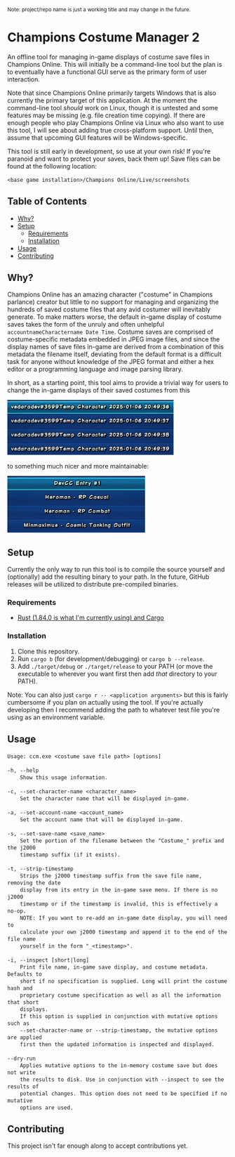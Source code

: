 <sub>Note: project/repo name is just a working title and may change in the future.</sub>
# Champions Costume Manager 2
An offline tool for managing in-game displays of costume save files in Champions
Online. This will initially be a command-line tool but the plan is to eventually
have a functional GUI serve as the primary form of user interaction.

Note that since Champions Online primarily targets Windows that is also
currently the primary target of this application. At the moment the command-line
tool _should_ work on Linux, though it is untested and some features may be
missing (e.g. file creation time copying). If there are enough people who play
Champions Online via Linux who also want to use this tool, I will see about
adding true cross-platform support. Until then, assume that upcoming GUI
features will be Windows-specific.

This tool is still early in development, so use at your own risk! If you're
paranoid and want to protect your saves, back them up! Save files can be found
at the following location:

```
<base game installation>/Champions Online/Live/screenshots
```

## Table of Contents
- [Why?](#why?)
- [Setup](#setup)
    - [Requirements](#requirements)
    - [Installation](#installation)
- [Usage](#usage)
- [Contributing](#contributing)

## Why?
Champions Online has an amazing character ("costume" in Champions parlance)
creator but little to no support for managing and organizing the hundreds of
saved costume files that any avid costumer will inevitably generate. To make
matters worse, the default in-game display of costume saves takes the form of
the unruly and often unhelpful `accountnameCharactername Date Time`. Costume
saves are comprised of costume-specific metadata embedded in JPEG image files,
and since the display names of save files in-game are derived from a combination
of this metadata the filename itself, deviating from the default format is a
difficult task for anyone without knowledge of the JPEG format and either a hex
editor or a programming language and image parsing library.

In short, as a starting point, this tool aims to provide a trivial way for users
to change the in-game displays of their saved costumes from this

![Champions Online in-game costume save list, before](./images/in-game-save-display-before.jpg)

to something much nicer and more maintainable:

![Champions Online in-game costume save list, after](./images/in-game-save-display-after.jpg)

## Setup
Currently the only way to run this tool is to compile the source yourself and
(optionally) add the resulting binary to your path. In the future, GitHub
releases will be utilized to distribute pre-compiled binaries.

### Requirements
- [Rust (1.84.0 is what I'm currently using) and Cargo](https://www.rust-lang.org/tools/install)

### Installation
1. Clone this repository.
2. Run `cargo b` (for development/debugging) or `cargo b --release`.
3. Add `./target/debug` or `./target/release` to your PATH (or move the
   executable to wherever you want first then add _that_ directory to your
   PATH).

Note: You can also just `cargo r -- <application arguments>` but this is fairly
cumbersome if you plan on actually using the tool. If you're actually developing
then I recommend adding the path to whatever test file you're using as an
environment variable.

## Usage
```
Usage: ccm.exe <costume save file path> [options]

-h, --help
    Show this usage information.

-c, --set-character-name <character_name>
    Set the character name that will be displayed in-game.

-a, --set-account-name <account_name>
    Set the account name that will be displayed in-game.

-s, --set-save-name <save_name>
    Set the portion of the filename between the "Costume_" prefix and the j2000
    timestamp suffix (if it exists).

-t, --strip-timestamp
    Strips the j2000 timestamp suffix from the save file name, removing the date
    display from its entry in the in-game save menu. If there is no j2000
    timestamp or if the timestamp is invalid, this is effectively a no-op.
    NOTE: If you want to re-add an in-game date display, you will need to
    calculate your own j2000 timestamp and append it to the end of the file name
    yourself in the form "_<timestamp>".

-i, --inspect [short|long]
    Print file name, in-game save display, and costume metadata. Defaults to
    short if no specification is supplied. Long will print the costume hash and
    proprietary costume specification as well as all the information that short
    displays.
    If this option is supplied in conjunction with mutative options such as
    --set-character-name or --strip-timestamp, the mutative options are applied
    first then the updated information is inspected and displayed.

--dry-run
    Applies mutative options to the in-memory costume save but does not write
    the results to disk. Use in conjunction with --inspect to see the results of
    potential changes. This option does not need to be specified if no mutative
    options are used.
```

## Contributing
This project isn't far enough along to accept contributions yet.

